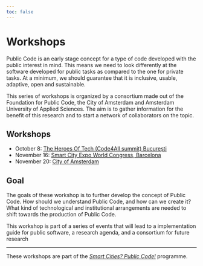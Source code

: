 ```yaml
---
toc: false
---
```


# Workshops

Public Code is an early stage concept for a type of code developed with the public interest in mind. This means we need to look differently at the software developed for public tasks as compared to the one for private tasks. At a minimum, we should guarantee that it is inclusive, usable, adaptive, open and sustainable.

This series of workshops is organized by a consortium made out of the Foundation for Public Code, the City of Amsterdam and Amsterdam University of Applied Sciences. The aim is to gather information for the benefit of this research and to start a network of collaborators on the topic.

## Workshops

* October 8: [The Heroes Of Tech (Code4All summit) București](bucurest.md)
* November 16: [Smart City Expo World Congress, Barcelona](barcelona.md)
* November 20: [City of Amsterdam](amsterdam.md)

## Goal

The goals of these workshop is to further develop the concept of Public Code. How should we understand Public Code, and how can we create it? What kind of technological and institutional arrangements are needed to shift towards the production of Public Code.

This workshop is part of a series of events that will lead to a implementation guide for public software, a research agenda, and a consortium for future research

---

These workshops are part of the *[Smart Cities? Public Code!](../index.md)* programme.
